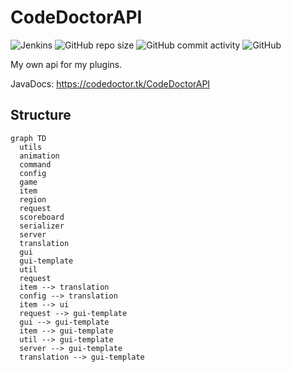 # CodeDoctorAPI

![Jenkins](https://img.shields.io/jenkins/build?jobUrl=https%3A%2F%2Fci.codemc.io%2Fjob%2FCodeDoctorDE%2Fjob%2FCodeDoctorAPI&style=for-the-badge)
![GitHub repo size](https://img.shields.io/github/repo-size/CodeDoctorDE/CodeDoctorAPI?style=for-the-badge)
![GitHub commit activity](https://img.shields.io/github/commit-activity/m/CodeDoctorDE/CodeDoctorAPI?style=for-the-badge)
![GitHub](https://img.shields.io/github/license/CodeDoctorDE/CodeDoctorAPI?style=for-the-badge)

My own api for my plugins.

JavaDocs: <https://codedoctor.tk/CodeDoctorAPI>

## Structure

```mermaid
graph TD
  utils
  animation
  command
  config
  game
  item
  region
  request
  scoreboard
  serializer
  server
  translation
  gui
  gui-template
  util
  request
  item --> translation
  config --> translation
  item --> ui
  request --> gui-template
  gui --> gui-template
  item --> gui-template
  util --> gui-template
  server --> gui-template
  translation --> gui-template
```